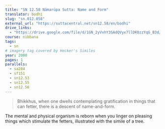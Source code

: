 ```yaml
---
title: "SN 12.58 Nāmarūpa Sutta: Name and Form"
translator: bodhi
slug: "sn.012.058"
external_url: "https://suttacentral.net/sn12.58/en/bodhi"
drive_links:
  - "https://drive.google.com/file/d/1GN_2yVvhY3SAdQVyx7llDK0zzYqG_B3d/view?usp=drivesdk"
course: nibbana
tags:
  - sn
# imagery tag covered by Hecker's Similes
year: 2000
pages: 1
parallels:
  - sa284
  - sf151
  - sn12.53
  - sn12.55
  - sn12.56
---
```


> Bhikkhus, when one dwells contemplating gratification in things that can fetter, there is a descent of name-and-form.

The mental and physical organism is reborn when you linger on pleasing things which stimulate the fetters, illustrated with the simile of a tree.

